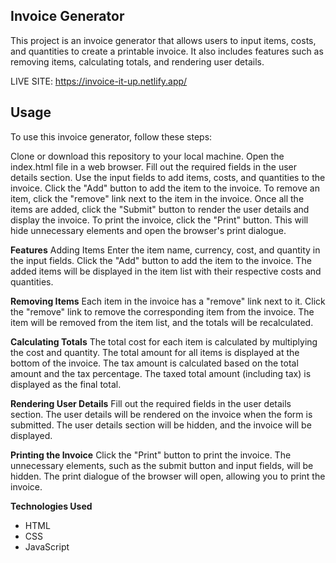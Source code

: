 <h2>Invoice Generator</h2>
This project is an invoice generator that allows users to input items, costs, and quantities to create a printable invoice. It also includes features such as removing items, calculating totals, and rendering user details.

LIVE SITE: https://invoice-it-up.netlify.app/

<h2>Usage</h2>
To use this invoice generator, follow these steps:

Clone or download this repository to your local machine.
Open the index.html file in a web browser.
Fill out the required fields in the user details section.
Use the input fields to add items, costs, and quantities to the invoice.
Click the "Add" button to add the item to the invoice.
To remove an item, click the "remove" link next to the item in the invoice.
Once all the items are added, click the "Submit" button to render the user details and display the invoice.
To print the invoice, click the "Print" button. This will hide unnecessary elements and open the browser's print dialogue.

**Features**
Adding Items
Enter the item name, currency, cost, and quantity in the input fields.
Click the "Add" button to add the item to the invoice.
The added items will be displayed in the item list with their respective costs and quantities.

**Removing Items**
Each item in the invoice has a "remove" link next to it.
Click the "remove" link to remove the corresponding item from the invoice.
The item will be removed from the item list, and the totals will be recalculated.

**Calculating Totals**
The total cost for each item is calculated by multiplying the cost and quantity.
The total amount for all items is displayed at the bottom of the invoice.
The tax amount is calculated based on the total amount and the tax percentage.
The taxed total amount (including tax) is displayed as the final total.

**Rendering User Details**
Fill out the required fields in the user details section.
The user details will be rendered on the invoice when the form is submitted.
The user details section will be hidden, and the invoice will be displayed.

**Printing the Invoice**
Click the "Print" button to print the invoice.
The unnecessary elements, such as the submit button and input fields, will be hidden.
The print dialogue of the browser will open, allowing you to print the invoice.

**Technologies Used**
- HTML
- CSS
- JavaScript

